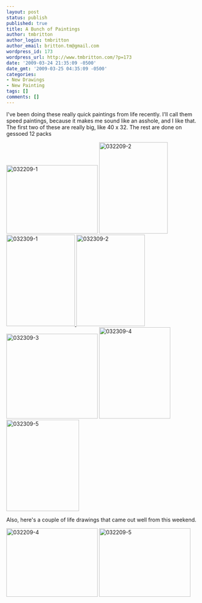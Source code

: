 ```yaml
---
layout: post
status: publish
published: true
title: A Bunch of Paintings
author: tmbritton
author_login: tmbritton
author_email: britton.tm@gmail.com
wordpress_id: 173
wordpress_url: http://www.tmbritton.com/?p=173
date: '2009-03-24 21:35:09 -0500'
date_gmt: '2009-03-25 04:35:09 -0500'
categories:
- New Drawings
- New Painting
tags: []
comments: []
---
```

<p>I've been doing these really quick paintings from life recently.  I'll call them speed paintings, because it makes me sound like an asshole, and I like that.  The first two of these are really big, like 40 x 32.  The rest are done on gessoed 12 packs</p>
<p><a class="tt-flickr tt-flickr-Small" title="032209-1" href="http://www.tmbritton.com/art/photo/3378535936/032209-1.html"><img class="alignnone" src="http://farm4.static.flickr.com/3640/3378535936_23f8273536_m.jpg" alt="032209-1" width="240" height="180" /></a> <a class="tt-flickr tt-flickr-Small" title="032209-2" href="http://www.tmbritton.com/art/photo/3378535970/032209-2.html"><img class="alignnone" src="http://farm4.static.flickr.com/3197/3378535970_fbf20ca229_m.jpg" alt="032209-2" width="180" height="240" /></a> <a class="tt-flickr tt-flickr-Small" title="032309-1" href="http://www.tmbritton.com/art/photo/3384387438/032309-1.html"><img class="alignnone" src="http://farm4.static.flickr.com/3554/3384387438_f62eb17283_m.jpg" alt="032309-1" width="180" height="240" /> </a><a class="tt-flickr tt-flickr-Small" title="032309-2" href="http://www.tmbritton.com/art/photo/3384387514/032309-2.html"><img class="alignnone" src="http://farm4.static.flickr.com/3600/3384387514_c42b5c75d2_m.jpg" alt="032309-2" width="180" height="240" /></a> <a class="tt-flickr tt-flickr-Small" title="032309-3" href="http://www.tmbritton.com/art/photo/3383574933/032309-3.html"><img class="alignnone" src="http://farm4.static.flickr.com/3570/3383574933_6f23650c58_m.jpg" alt="032309-3" width="240" height="223" /></a> <a class="tt-flickr tt-flickr-Small" title="032309-4" href="http://www.tmbritton.com/art/photo/3384387636/032309-4.html"><img class="alignnone" src="http://farm4.static.flickr.com/3183/3384387636_5f711ec76a_m.jpg" alt="032309-4" width="187" height="240" /></a> <a class="tt-flickr tt-flickr-Small" title="032309-5" href="http://www.tmbritton.com/art/photo/3384387698/032309-5.html"><img class="alignnone" src="http://farm4.static.flickr.com/3645/3384387698_beed27968c_m.jpg" alt="032309-5" width="191" height="240" /></a></p>
<p>Also, here's a couple of life drawings that came out well from this weekend.</p>
<p><a class="tt-flickr tt-flickr-Small" title="032209-4" href="http://www.tmbritton.com/art/photo/3377717633/032209-4.html"><img class="alignnone" src="http://farm4.static.flickr.com/3431/3377717633_2edf41a8b5_m.jpg" alt="032209-4" width="240" height="180" /></a> <a class="tt-flickr tt-flickr-Small" title="032209-5" href="http://www.tmbritton.com/art/photo/3377717681/032209-5.html"><img class="alignnone" src="http://farm4.static.flickr.com/3604/3377717681_6cd8bdb1f1_m.jpg" alt="032209-5" width="240" height="180" /></a></p>
